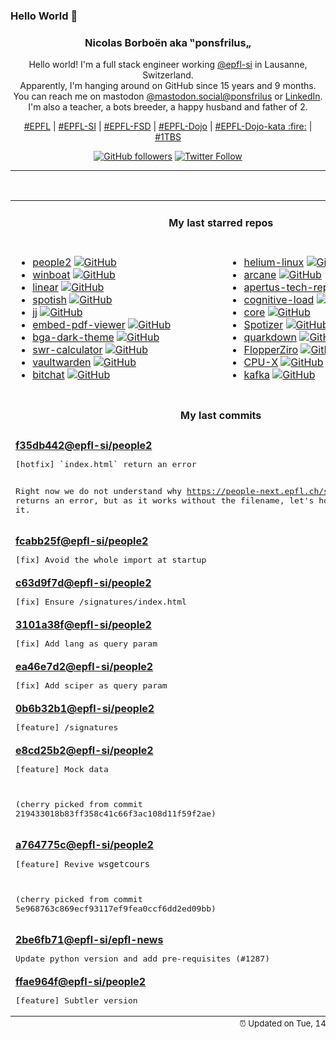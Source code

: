 ### Hello World 👋

<p align="center">
  <!-- use https://avatars.githubusercontent.com/u/176002?v=4 for your default github picture 
  <img src="https://raw.githubusercontent.com/ponsfrilus/ponsfrilus/master/img/ponsfrilus.png" title="Nicolas Borboën aka ‟ponsfrilus„" alt="Nicolas Borboën aka ‟ponsfrilus„" /> -->
  <h3 align="center">
    Nicolas Borboën aka ‟ponsfrilus„
  </h3>
  <p align="center">
    Hello world! I'm a full stack engineer working <a href="https://github.com/epfl-si">@epfl-si</a> in Lausanne, Switzerland.
    <br />Apparently, I'm hanging around on GitHub since 15 years and 9 months.
    <br />You can reach me on mastodon <a href="https://mastodon.social/@ponsfrilus" rel="me">@mastodon.social@ponsfrilus</a> or <a href="http://linkedin.com/in/nicolasborboen">LinkedIn</a>.
    <br />I'm also a teacher, a bots breeder, a happy husband and father of 2.
  </p>
  <p align="center">
    <a href="https://www.epfl.ch">#EPFL</a> | 
    <a href="https://github.com/epfl-si/">#EPFL-SI</a> | 
    <a href="https://github.com/epfl-fsd">#EPFL-FSD</a> | 
    <a href="https://github.com/topics/epfl-dojo">#EPFL-Dojo</a> | 
    <a href="https://github.com/topics/epfl-dojo-kata">#EPFL-Dojo-kata :fire:</a> | 
    <a href="https://en.wikipedia.org/wiki/Indentation_style#Variant:_1TBS_(OTBS)">#1TBS</a>
  </p>
  <p align="center">
    <a href="https://github.com/ponsfrilus"><img alt="GitHub followers" src="https://img.shields.io/github/followers/ponsfrilus?label=Follow%20me%20on%20github&style=social"></a>
    <a href="https://twitter.com/ponsfrilus"><img alt="Twitter Follow" src="https://img.shields.io/twitter/follow/ponsfrilus?label=follow%20me%20on%20twitter&style=social"></a>
  </p>
  </p><hr><table align="center">
<tr>
<td colspan="2" align="center"><h4>My last starred repos</h4></td>
</tr>
<tr>
<td valign="top">
<ul>
<li>
<a href="https://github.com/epfl-si/people2" title="People reborn in Ruby on Rails" target="_blank">people2</a>&nbsp;<a href="https://github.com/epfl-si/people2" title="People reborn in Ruby on Rails" target="_blank"><img src="https://img.shields.io/github/stars/epfl-si/people2?style=social" alt="GitHub"></a>
</li>
<li>
<a href="https://github.com/TibixDev/winboat" title="Run Windows apps on 🐧 Linux with ✨ seamless integration" target="_blank">winboat</a>&nbsp;<a href="https://github.com/TibixDev/winboat" title="Run Windows apps on 🐧 Linux with ✨ seamless integration" target="_blank"><img src="https://img.shields.io/github/stars/TibixDev/winboat?style=social" alt="GitHub"></a>
</li>
<li>
<a href="https://github.com/linear/linear" title="Tools, SDK's and plugins for Linear" target="_blank">linear</a>&nbsp;<a href="https://github.com/linear/linear" title="Tools, SDK's and plugins for Linear" target="_blank"><img src="https://img.shields.io/github/stars/linear/linear?style=social" alt="GitHub"></a>
</li>
<li>
<a href="https://github.com/XPL0Z/spotish" title="Download spotify song and play it on hp. You can remote with telegram" target="_blank">spotish</a>&nbsp;<a href="https://github.com/XPL0Z/spotish" title="Download spotify song and play it on hp. You can remote with telegram" target="_blank"><img src="https://img.shields.io/github/stars/XPL0Z/spotish?style=social" alt="GitHub"></a>
</li>
<li>
<a href="https://github.com/jj-vcs/jj" title="A Git-compatible VCS that is both simple and powerful" target="_blank">jj</a>&nbsp;<a href="https://github.com/jj-vcs/jj" title="A Git-compatible VCS that is both simple and powerful" target="_blank"><img src="https://img.shields.io/github/stars/jj-vcs/jj?style=social" alt="GitHub"></a>
</li>
<li>
<a href="https://github.com/embedpdf/embed-pdf-viewer" title="A PDF viewer that seamlessly integrates with any JavaScript project" target="_blank">embed-pdf-viewer</a>&nbsp;<a href="https://github.com/embedpdf/embed-pdf-viewer" title="A PDF viewer that seamlessly integrates with any JavaScript project" target="_blank"><img src="https://img.shields.io/github/stars/embedpdf/embed-pdf-viewer?style=social" alt="GitHub"></a>
</li>
<li>
<a href="https://github.com/audabas/bga-dark-theme" title="A dark css theme for boardgamearena.com" target="_blank">bga-dark-theme</a>&nbsp;<a href="https://github.com/audabas/bga-dark-theme" title="A dark css theme for boardgamearena.com" target="_blank"><img src="https://img.shields.io/github/stars/audabas/bga-dark-theme?style=social" alt="GitHub"></a>
</li>
<li>
<a href="https://github.com/wichtounet/swr-calculator" title="Safe Withdrawal Rate (SWR) Calculator" target="_blank">swr-calculator</a>&nbsp;<a href="https://github.com/wichtounet/swr-calculator" title="Safe Withdrawal Rate (SWR) Calculator" target="_blank"><img src="https://img.shields.io/github/stars/wichtounet/swr-calculator?style=social" alt="GitHub"></a>
</li>
<li>
<a href="https://github.com/dani-garcia/vaultwarden" title="Unofficial Bitwarden compatible server written in Rust, formerly known as bitwarden_rs" target="_blank">vaultwarden</a>&nbsp;<a href="https://github.com/dani-garcia/vaultwarden" title="Unofficial Bitwarden compatible server written in Rust, formerly known as bitwarden_rs" target="_blank"><img src="https://img.shields.io/github/stars/dani-garcia/vaultwarden?style=social" alt="GitHub"></a>
</li>
<li>
<a href="https://github.com/permissionlesstech/bitchat" title="bluetooth mesh chat, IRC vibes" target="_blank">bitchat</a>&nbsp;<a href="https://github.com/permissionlesstech/bitchat" title="bluetooth mesh chat, IRC vibes" target="_blank"><img src="https://img.shields.io/github/stars/permissionlesstech/bitchat?style=social" alt="GitHub"></a>
</li>
</ul>
<img width="450" height="1" /></td>
<td valign="top">
<ul>
<li>
<a href="https://github.com/imputnet/helium-linux" title="Helium Browser for Linux" target="_blank">helium-linux</a>&nbsp;<a href="https://github.com/imputnet/helium-linux" title="Helium Browser for Linux" target="_blank"><img src="https://img.shields.io/github/stars/imputnet/helium-linux?style=social" alt="GitHub"></a>
</li>
<li>
<a href="https://github.com/ofkm/arcane" title="Modern Docker Management, Designed for Everyone" target="_blank">arcane</a>&nbsp;<a href="https://github.com/ofkm/arcane" title="Modern Docker Management, Designed for Everyone" target="_blank"><img src="https://img.shields.io/github/stars/ofkm/arcane?style=social" alt="GitHub"></a>
</li>
<li>
<a href="https://github.com/swiss-ai/apertus-tech-report" title="Tech Report of the Apertus LLM Suite" target="_blank">apertus-tech-report</a>&nbsp;<a href="https://github.com/swiss-ai/apertus-tech-report" title="Tech Report of the Apertus LLM Suite" target="_blank"><img src="https://img.shields.io/github/stars/swiss-ai/apertus-tech-report?style=social" alt="GitHub"></a>
</li>
<li>
<a href="https://github.com/zakirullin/cognitive-load" title="🧠 Cognitive load is what matters" target="_blank">cognitive-load</a>&nbsp;<a href="https://github.com/zakirullin/cognitive-load" title="🧠 Cognitive load is what matters" target="_blank"><img src="https://img.shields.io/github/stars/zakirullin/cognitive-load?style=social" alt="GitHub"></a>
</li>
<li>
<a href="https://github.com/adonisjs/core" title="AdonisJS is a TypeScript-first web framework for building web apps and API servers. It comes with support for testing, modern tooling, an ecosystem of official packages, and more." target="_blank">core</a>&nbsp;<a href="https://github.com/adonisjs/core" title="AdonisJS is a TypeScript-first web framework for building web apps and API servers. It comes with support for testing, modern tooling, an ecosystem of official packages, and more." target="_blank"><img src="https://img.shields.io/github/stars/adonisjs/core?style=social" alt="GitHub"></a>
</li>
<li>
<a href="https://github.com/afkarxyz/Spotizer" title="Spotizer lets you download Spotify tracks, albums, and playlists from Deezer using highly accurate ISRC matching." target="_blank">Spotizer</a>&nbsp;<a href="https://github.com/afkarxyz/Spotizer" title="Spotizer lets you download Spotify tracks, albums, and playlists from Deezer using highly accurate ISRC matching." target="_blank"><img src="https://img.shields.io/github/stars/afkarxyz/Spotizer?style=social" alt="GitHub"></a>
</li>
<li>
<a href="https://github.com/iamgio/quarkdown" title="🪐 Markdown with superpowers — from ideas to papers, presentations and books." target="_blank">quarkdown</a>&nbsp;<a href="https://github.com/iamgio/quarkdown" title="🪐 Markdown with superpowers — from ideas to papers, presentations and books." target="_blank"><img src="https://img.shields.io/github/stars/iamgio/quarkdown?style=social" alt="GitHub"></a>
</li>
<li>
<a href="https://github.com/lraton/FlopperZiro" title="A Flipper Zero clone, but cheapest, DIY and simply Open Source, made with Arduino IDE" target="_blank">FlopperZiro</a>&nbsp;<a href="https://github.com/lraton/FlopperZiro" title="A Flipper Zero clone, but cheapest, DIY and simply Open Source, made with Arduino IDE" target="_blank"><img src="https://img.shields.io/github/stars/lraton/FlopperZiro?style=social" alt="GitHub"></a>
</li>
<li>
<a href="https://github.com/TheTumultuousUnicornOfDarkness/CPU-X" title="CPU-X is a Free software that gathers information on CPU, motherboard and more" target="_blank">CPU-X</a>&nbsp;<a href="https://github.com/TheTumultuousUnicornOfDarkness/CPU-X" title="CPU-X is a Free software that gathers information on CPU, motherboard and more" target="_blank"><img src="https://img.shields.io/github/stars/TheTumultuousUnicornOfDarkness/CPU-X?style=social" alt="GitHub"></a>
</li>
<li>
<a href="https://github.com/apache/kafka" title="Mirror of Apache Kafka" target="_blank">kafka</a>&nbsp;<a href="https://github.com/apache/kafka" title="Mirror of Apache Kafka" target="_blank"><img src="https://img.shields.io/github/stars/apache/kafka?style=social" alt="GitHub"></a>
</li>
</ul>
<img width="450" height="1" /></td>
</tr>
<tr>
<td colspan="2" align="center"><h4>My last commits</h4></td>
</tr>
<tr>
        <td colspan="2">
          <div><strong><a href="https://api.github.com/repos/epfl-si/people2/commits/f35db4426261eba8d483ca161a6ec18b5814399f" title="2025-10-07T11:35:02.000+02:00" target="_blank">f35db442</a><a href="https://github.com/epfl-si">@epfl-si</a><a href="https://github.com/epfl-si/people2" title="People reborn in Ruby on Rails">/people2</a></strong></div>
          <pre>[hotfix] `index.html` return an error

Right now we do not understand why 
https://people-next.epfl.ch/signatures/index.html returns an error, but 
as it works without the filename, let's hot fix it.</pre>
        </td>
        </tr><tr>
        <td colspan="2">
          <div><strong><a href="https://api.github.com/repos/epfl-si/people2/commits/fcabb25fbaeb5d1c47c90555e35b279637036ccf" title="2025-10-07T11:12:57.000+02:00" target="_blank">fcabb25f</a><a href="https://github.com/epfl-si">@epfl-si</a><a href="https://github.com/epfl-si/people2" title="People reborn in Ruby on Rails">/people2</a></strong></div>
          <pre>[fix] Avoid the whole import at startup</pre>
        </td>
        </tr><tr>
        <td colspan="2">
          <div><strong><a href="https://api.github.com/repos/epfl-si/people2/commits/c63d9f7d0236c187a19319db3524d1cff466082a" title="2025-10-07T11:03:17.000+02:00" target="_blank">c63d9f7d</a><a href="https://github.com/epfl-si">@epfl-si</a><a href="https://github.com/epfl-si/people2" title="People reborn in Ruby on Rails">/people2</a></strong></div>
          <pre>[fix] Ensure /signatures/index.html</pre>
        </td>
        </tr><tr>
        <td colspan="2">
          <div><strong><a href="https://api.github.com/repos/epfl-si/people2/commits/3101a38f8e7f487f70159b55996346b18365ef4b" title="2025-10-07T10:31:38.000+02:00" target="_blank">3101a38f</a><a href="https://github.com/epfl-si">@epfl-si</a><a href="https://github.com/epfl-si/people2" title="People reborn in Ruby on Rails">/people2</a></strong></div>
          <pre>[fix] Add lang as query param</pre>
        </td>
        </tr><tr>
        <td colspan="2">
          <div><strong><a href="https://api.github.com/repos/epfl-si/people2/commits/ea46e7d269f3f1ddca556eabb0d739353e6da4a9" title="2025-10-07T10:12:58.000+02:00" target="_blank">ea46e7d2</a><a href="https://github.com/epfl-si">@epfl-si</a><a href="https://github.com/epfl-si/people2" title="People reborn in Ruby on Rails">/people2</a></strong></div>
          <pre>[fix] Add sciper as query param</pre>
        </td>
        </tr><tr>
        <td colspan="2">
          <div><strong><a href="https://api.github.com/repos/epfl-si/people2/commits/0b6b32b1e30b9a8b23a785dad1ca0c3b921c5664" title="2025-10-02T15:46:22.000+02:00" target="_blank">0b6b32b1</a><a href="https://github.com/epfl-si">@epfl-si</a><a href="https://github.com/epfl-si/people2" title="People reborn in Ruby on Rails">/people2</a></strong></div>
          <pre>[feature] /signatures</pre>
        </td>
        </tr><tr>
        <td colspan="2">
          <div><strong><a href="https://api.github.com/repos/epfl-si/people2/commits/e8cd25b2dfda2e21fcd202037f6d3e446b581c0c" title="2025-09-24T16:05:34.000+02:00" target="_blank">e8cd25b2</a><a href="https://github.com/epfl-si">@epfl-si</a><a href="https://github.com/epfl-si/people2" title="People reborn in Ruby on Rails">/people2</a></strong></div>
          <pre>[feature] Mock data

(cherry picked from commit 219433018b83ff358c41c66f3ac108d11f59f2ae)</pre>
        </td>
        </tr><tr>
        <td colspan="2">
          <div><strong><a href="https://api.github.com/repos/epfl-si/people2/commits/a764775cf09ef5b0e25756255185e8be4befec36" title="2025-09-24T15:51:54.000+02:00" target="_blank">a764775c</a><a href="https://github.com/epfl-si">@epfl-si</a><a href="https://github.com/epfl-si/people2" title="People reborn in Ruby on Rails">/people2</a></strong></div>
          <pre>[feature] Revive `wsgetcours`

(cherry picked from commit 5e968763c869ecf93117ef9fea0ccf6dd2ed09bb)</pre>
        </td>
        </tr><tr>
        <td colspan="2">
          <div><strong><a href="https://api.github.com/repos/epfl-si/epfl-news/commits/2be6fb71bb65fad75858c86966b2c621080cf5be" title="2025-09-15T09:45:47.000+02:00" target="_blank">2be6fb71</a><a href="https://github.com/epfl-si">@epfl-si</a><a href="https://github.com/epfl-si/epfl-news" title="Actu">/epfl-news</a></strong></div>
          <pre>Update python version and add pre-requisites (#1287)</pre>
        </td>
        </tr><tr>
        <td colspan="2">
          <div><strong><a href="https://api.github.com/repos/epfl-si/people2/commits/ffae964f27848356fe1212e055459e4cb067d106" title="2025-08-28T09:52:30.000+02:00" target="_blank">ffae964f</a><a href="https://github.com/epfl-si">@epfl-si</a><a href="https://github.com/epfl-si/people2" title="People reborn in Ruby on Rails">/people2</a></strong></div>
          <pre>[feature] Subtler version</pre>
        </td>
        </tr><tfoot>
<tr>
<td colspan="2" align="right">
<img width="900" height="1" />
<small>⏰ Updated on Tue, 14 Oct 2025 13:49:35 GMT</small>
</td>
</tr>
</tfoot>
<br />
</table>
